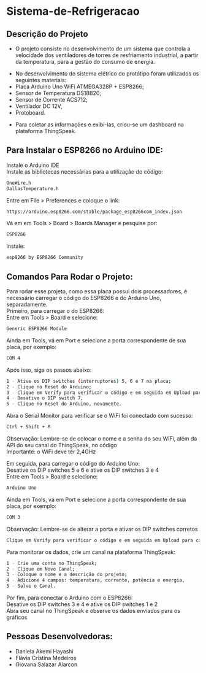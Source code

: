 # Sistema-de-Refrigeracao

## Descrição do Projeto
- O projeto consiste no desenvolvimento de um sistema que controla a velocidade dos ventiladores de torres de resfriamento industrial, a partir da temperatura, para a gestão do consumo de energia.
  
* No desenvolvimento do sistema elétrico do protótipo foram utilizados os seguintes materiais:
* Placa Arduino Uno WiFi ATMEGA328P + ESP8266;
* Sensor de Temperatura DS18B20;
* Sensor de Corrente ACS712;
* Ventilador DC 12V,
* Protoboard.
  
- Para coletar as informações e exibi-las, criou-se um dashboard na plataforma ThingSpeak.

## Para Instalar o ESP8266 no Arduino IDE:
Instale o Arduino IDE  
Instale as bibliotecas necessárias para a utilização do código:
```sh
OneWire.h
DallasTemperature.h
```
Entre em File > Preferences e coloque o link:
```sh
https://arduino.esp8266.com/stable/package_esp8266com_index.json
```
Vá em em Tools > Board > Boards Manager e pesquise por:
```sh
ESP8266
```
Instale:
```sh
esp8266 by ESP8266 Community
```
## Comandos Para Rodar o Projeto:
Para rodar esse projeto, como essa placa possui dois processadores, é necessário carregar o código do ESP8266 e do Arduino Uno, separadamente.  
Primeiro, para carregar o do ESP8266:  
Entre em Tools > Board e selecione:
```sh
Generic ESP8266 Module
```
Ainda em Tools, vá em Port e selecione a porta correspondente de sua placa, por exemplo:
```sh
COM 4
```
Após isso, siga os passos abaixo:
```sh
1 - Ative os DIP switches (interruptores) 5, 6 e 7 na placa;
2 - Clique no Reset do Arduino;
3 - Clique em Verify para verificar o código e em seguida em Upload para carregá-lo;
4 - Desative o DIP switch 7,
5 - Clique no Reset do Arduino, novamente. 
```
Abra o Serial Monitor para verificar se o WiFi foi conectado com sucesso:
```sh
Ctrl + Shift + M
```
Observação: Lembre-se de colocar o nome e a senha do seu WiFi, além da API do seu canal do ThingSpeak, no código  
Importante: o WiFi deve ter 2,4GHz
  
Em seguida, para carregar o código do Arduino Uno:    
Desative os DIP switches 5 e 6 e ative os DIP switches 3 e 4    
Entre em Tools > Board e selecione:  
```sh
Arduino Uno
```
Ainda em Tools, vá em Port e selecione a porta correspondente de sua placa, por exemplo:
```sh
COM 3
```
Observação: Lembre-se de alterar a porta e ativar os DIP switches corretos
```sh
Clique em Verify para verificar o código e em seguida em Upload para carregá-lo
```
Para monitorar os dados, crie um canal na plataforma ThingSpeak:  
```sh
1 - Crie uma conta no ThingSpeak;
2 - Clique em Novo Canal;
3 - Coloque o nome e a descrição do projeto;
4 - Adicione 4 campos: temperatura, corrente, potência e energia,
5 - Salve o Canal. 
```
Por fim, para conectar o Arduino com o ESP8266:  
Desative os DIP switches 3 e 4 e ative os DIP switches 1 e 2  
Abra seu canal no ThingSpeak e observe os dados enviados para os gráficos

## Pessoas Desenvolvedoras: 
- Daniela Akemi Hayashi
- Flávia Cristina Medeiros
- Giovana Salazar Alarcon

